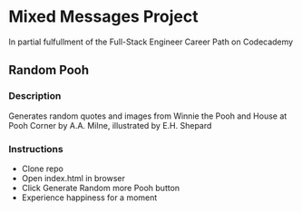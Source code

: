# Mixed Messages Project

In partial fulfullment of the Full-Stack Engineer Career Path on Codecademy

## Random Pooh

### Description

Generates random quotes and images from Winnie the Pooh and House at Pooh Corner by A.A. Milne, illustrated by E.H. Shepard

### Instructions

- Clone repo
- Open index.html in browser
- Click Generate Random more Pooh button
- Experience happiness for a moment
